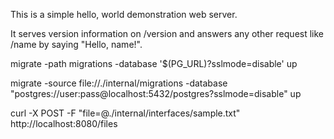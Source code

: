 This is a simple hello, world demonstration web server.

It serves version information on /version and answers any other request like /name by saying "Hello, name!".


migrate -path migrations -database '$(PG_URL)?sslmode=disable' up


migrate -source file://./internal/migrations -database "postgres://user:pass@localhost:5432/postgres?sslmode=disable" up


curl -X POST -F "file=@./internal/interfaces/sample.txt" http://localhost:8080/files

